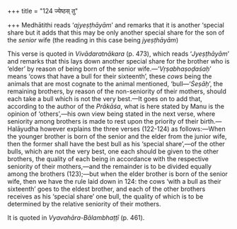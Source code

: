 +++
title = "124 ज्येष्ठस् तु"

+++
Medhātithi reads ‘*ajyeṣṭhāyām*’ and remarks that it is another ‘special
share but it adds that this may be only another special share for the
son of the *senior* wife (the reading in this case being *jyeṣṭhāyām*)

This verse is quoted in *Vivādaratnākara* (p. 473), which reads
‘*Jyeṣṭhāyām*’ and remarks that this lays down another special share for
the brother who is ‘elder’ by reason of being born of the senior
wife.—‘*Vṛṣabhaṣoḍaśaḥ*’ means ‘cows that have a bull for their
sixteenth’, these *cows* being the animals that are most cognate to the
animal mentioned, ‘bull—‘*Śeṣāḥ*’, the remaining brothers, by reason of
the non-seniority of their mothers, should each take a bull which is not
the very best.—It goes on to add that, according to the author of the
*Prākāśa*, what is here stated by Manu is the opinion of ‘others’,—his
own view being stated in the next verse, where seniority among brothers
is made to rest upon the priority of their birth.—Halāyudha however
explains the three verses (122-124) as follows:—When the younger brother
is born of the senior and the elder from the junior wife, then the
former shall have the best bull as his ‘special share’,—of the other
bulls, which are not the very best, one each should be given to the
other brothers, the quality of each being in accordance with the
respective seniority of their mothers,—and the remainder is to be
divided equally among the brothers (123);—but when the elder brother is
born of the senior wife, then we have the rule laid down in 124: the
cows ‘with a bull as their sixteenth’ goes to the eldest brother, and
each of the other brothers receives as his ‘special share’ one bull, the
quality of which is to be determined by the relative seniority of their
mothers.

It is quoted in *Vyavahāra-Bālambhaṭṭī* (p. 461).


